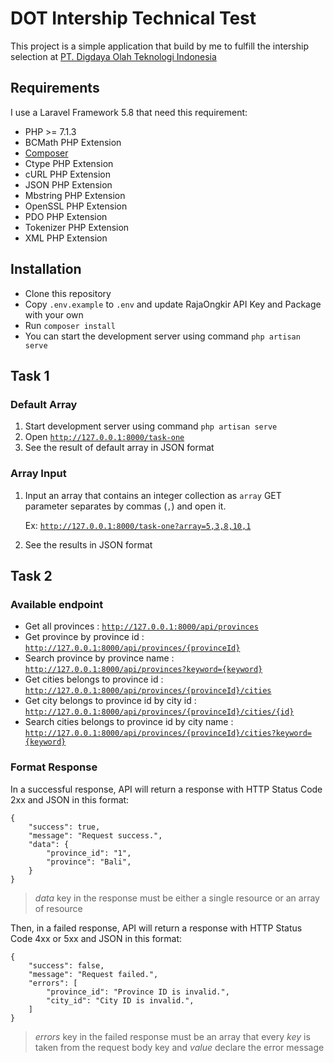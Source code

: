 # DOT Intership Technical Test
 This project is a simple application that build by me to fulfill the intership selection at [PT. Digdaya Olah Teknologi Indonesia](https://dot.co.id) 

## Requirements
 I use a Laravel Framework 5.8 that need this requirement:
 - PHP >= 7.1.3
 - BCMath PHP Extension
 - [Composer](https://getcomposer.org/)
 - Ctype PHP Extension
 - cURL PHP Extension
 - JSON PHP Extension
 - Mbstring PHP Extension
 - OpenSSL PHP Extension
 - PDO PHP Extension
 - Tokenizer PHP Extension
 - XML PHP Extension

## Installation
 - Clone this repository
 - Copy `.env.example` to `.env` and update RajaOngkir API Key and Package with your own
 - Run `composer install`
 - You can start the development server using command `php artisan serve`

## Task 1
### Default Array
 1. Start development server using command `php artisan serve`
 2. Open [`http://127.0.0.1:8000/task-one`](http://127.0.0.1:8000/task-one)
 3. See the result of default array in JSON format
### Array Input
 1. Input an array that contains an integer collection as `array` GET parameter separates by commas (`,`) and open it.
 
    Ex: [`http://127.0.0.1:8000/task-one?array=5,3,8,10,1`](http://127.0.0.1:8000/task-one?array=5,3,8,10,1)
 2. See the results in JSON format

## Task 2
### Available endpoint
 - Get all provinces : [`http://127.0.0.1:8000/api/provinces`](http://127.0.0.1:8000/api/provinces)
 - Get province by province id : [`http://127.0.0.1:8000/api/provinces/{provinceId}`](http://127.0.0.1:8000/api/provinces/1)
 - Search province by province name : [`http://127.0.0.1:8000/api/provinces?keyword={keyword}`](http://127.0.0.1:8000/api/provinces/?keyword=karta)
 - Get cities belongs to province id : [`http://127.0.0.1:8000/api/provinces/{provinceId}/cities`](http://127.0.0.1:8000/api/provinces/1/cities)
 - Get city belongs to province id by city id : [`http://127.0.0.1:8000/api/provinces/{provinceId}/cities/{id}`](http://127.0.0.1:8000/api/provinces/1/cities/114)
 - Search cities belongs to province id by city name : [`http://127.0.0.1:8000/api/provinces/{provinceId}/cities?keyword={keyword}`](http://127.0.0.1:8000/api/provinces/1/cities?keyword=karta)

### Format Response
 In a successful response, API will return a response with HTTP Status Code 2xx and JSON in this format:

    {
        "success": true,
        "message": "Request success.",
        "data": {
            "province_id": "1",
            "province": "Bali",
        }
    }

 > _data_ key in the response must be either a single resource or an array of resource

 Then, in a failed response, API will return a response with HTTP Status Code 4xx or 5xx and JSON in this format:

    {
        "success": false,
        "message": "Request failed.",
        "errors": [
            "province_id": "Province ID is invalid.",
            "city_id": "City ID is invalid.",
        ]
    }

 > _errors_ key in the failed response must be an array that every _key_ is taken from the request body key and _value_ declare the error message